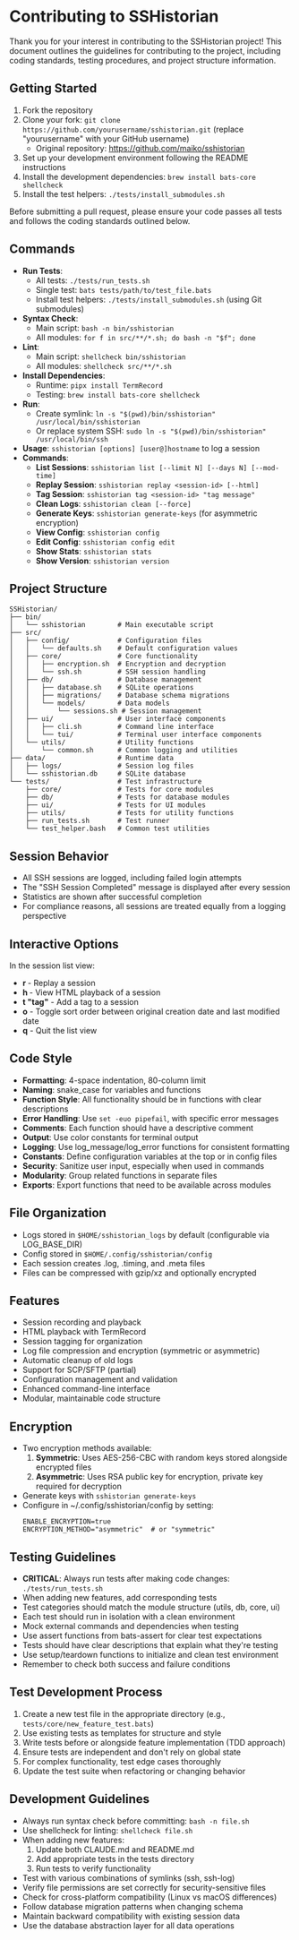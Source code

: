 # Contributing to SSHistorian

Thank you for your interest in contributing to the SSHistorian project! This document outlines the guidelines for contributing to the project, including coding standards, testing procedures, and project structure information.

## Getting Started

1. Fork the repository
2. Clone your fork: `git clone https://github.com/yourusername/sshistorian.git` (replace "yourusername" with your GitHub username)
   - Original repository: https://github.com/maiko/sshistorian
3. Set up your development environment following the README instructions
4. Install the development dependencies: `brew install bats-core shellcheck`
5. Install the test helpers: `./tests/install_submodules.sh`

Before submitting a pull request, please ensure your code passes all tests and follows the coding standards outlined below.

## Commands
- **Run Tests**: 
  - All tests: `./tests/run_tests.sh`
  - Single test: `bats tests/path/to/test_file.bats`
  - Install test helpers: `./tests/install_submodules.sh` (using Git submodules)
- **Syntax Check**: 
  - Main script: `bash -n bin/sshistorian`
  - All modules: `for f in src/**/*.sh; do bash -n "$f"; done`
- **Lint**: 
  - Main script: `shellcheck bin/sshistorian`
  - All modules: `shellcheck src/**/*.sh`
- **Install Dependencies**: 
  - Runtime: `pipx install TermRecord`
  - Testing: `brew install bats-core shellcheck`
- **Run**: 
  - Create symlink: `ln -s "$(pwd)/bin/sshistorian" /usr/local/bin/sshistorian`
  - Or replace system SSH: `sudo ln -s "$(pwd)/bin/sshistorian" /usr/local/bin/ssh`
- **Usage**: `sshistorian [options] [user@]hostname` to log a session
- **Commands**:
  - **List Sessions**: `sshistorian list [--limit N] [--days N] [--mod-time]`
  - **Replay Session**: `sshistorian replay <session-id> [--html]`
  - **Tag Session**: `sshistorian tag <session-id> "tag message"`
  - **Clean Logs**: `sshistorian clean [--force]`
  - **Generate Keys**: `sshistorian generate-keys` (for asymmetric encryption)
  - **View Config**: `sshistorian config`
  - **Edit Config**: `sshistorian config edit`
  - **Show Stats**: `sshistorian stats`
  - **Show Version**: `sshistorian version`

## Project Structure
```
SSHistorian/
├── bin/
│   └── sshistorian        # Main executable script
├── src/
│   ├── config/            # Configuration files
│   │   └── defaults.sh    # Default configuration values
│   ├── core/              # Core functionality
│   │   ├── encryption.sh  # Encryption and decryption
│   │   └── ssh.sh         # SSH session handling
│   ├── db/                # Database management
│   │   ├── database.sh    # SQLite operations
│   │   ├── migrations/    # Database schema migrations
│   │   └── models/        # Data models
│   │       └── sessions.sh # Session management
│   ├── ui/                # User interface components
│   │   ├── cli.sh         # Command line interface
│   │   └── tui/           # Terminal user interface components
│   └── utils/             # Utility functions
│       └── common.sh      # Common logging and utilities
├── data/                  # Runtime data
│   ├── logs/              # Session log files
│   └── sshistorian.db     # SQLite database
└── tests/                 # Test infrastructure
    ├── core/              # Tests for core modules
    ├── db/                # Tests for database modules
    ├── ui/                # Tests for UI modules
    ├── utils/             # Tests for utility functions
    ├── run_tests.sh       # Test runner
    └── test_helper.bash   # Common test utilities
```

## Session Behavior
- All SSH sessions are logged, including failed login attempts
- The "SSH Session Completed" message is displayed after every session
- Statistics are shown after successful completion
- For compliance reasons, all sessions are treated equally from a logging perspective

## Interactive Options
In the session list view:
- **r <num>** - Replay a session
- **h <num>** - View HTML playback of a session
- **t <num> "tag"** - Add a tag to a session
- **o** - Toggle sort order between original creation date and last modified date
- **q** - Quit the list view

## Code Style
- **Formatting**: 4-space indentation, 80-column limit
- **Naming**: snake_case for variables and functions
- **Function Style**: All functionality should be in functions with clear descriptions
- **Error Handling**: Use `set -euo pipefail`, with specific error messages
- **Comments**: Each function should have a descriptive comment
- **Output**: Use color constants for terminal output
- **Logging**: Use log_message/log_error functions for consistent formatting
- **Constants**: Define configuration variables at the top or in config files
- **Security**: Sanitize user input, especially when used in commands
- **Modularity**: Group related functions in separate files
- **Exports**: Export functions that need to be available across modules

## File Organization
- Logs stored in `$HOME/sshistorian_logs` by default (configurable via LOG_BASE_DIR)
- Config stored in `$HOME/.config/sshistorian/config`
- Each session creates .log, .timing, and .meta files
- Files can be compressed with gzip/xz and optionally encrypted

## Features
- Session recording and playback
- HTML playback with TermRecord
- Session tagging for organization
- Log file compression and encryption (symmetric or asymmetric)
- Automatic cleanup of old logs
- Support for SCP/SFTP (partial)
- Configuration management and validation
- Enhanced command-line interface
- Modular, maintainable code structure

## Encryption
- Two encryption methods available:
  1. **Symmetric**: Uses AES-256-CBC with random keys stored alongside encrypted files
  2. **Asymmetric**: Uses RSA public key for encryption, private key required for decryption
- Generate keys with `sshistorian generate-keys`
- Configure in ~/.config/sshistorian/config by setting:
  ```
  ENABLE_ENCRYPTION=true
  ENCRYPTION_METHOD="asymmetric"  # or "symmetric"
  ```

## Testing Guidelines
- **CRITICAL**: Always run tests after making code changes: `./tests/run_tests.sh`
- When adding new features, add corresponding tests
- Test categories should match the module structure (utils, db, core, ui)
- Each test should run in isolation with a clean environment
- Mock external commands and dependencies when testing
- Use assert functions from bats-assert for clear test expectations
- Tests should have clear descriptions that explain what they're testing
- Use setup/teardown functions to initialize and clean test environment
- Remember to check both success and failure conditions

## Test Development Process
1. Create a new test file in the appropriate directory (e.g., `tests/core/new_feature_test.bats`)
2. Use existing tests as templates for structure and style
3. Write tests before or alongside feature implementation (TDD approach)
4. Ensure tests are independent and don't rely on global state
5. For complex functionality, test edge cases thoroughly
6. Update the test suite when refactoring or changing behavior

## Development Guidelines
- Always run syntax check before committing: `bash -n file.sh`
- Use shellcheck for linting: `shellcheck file.sh`
- When adding new features:
  1. Update both CLAUDE.md and README.md
  2. Add appropriate tests in the tests directory
  3. Run tests to verify functionality
- Test with various combinations of symlinks (ssh, ssh-log)
- Verify file permissions are set correctly for security-sensitive files
- Check for cross-platform compatibility (Linux vs macOS differences)
- Follow database migration patterns when changing schema
- Maintain backward compatibility with existing session data
- Use the database abstraction layer for all data operations